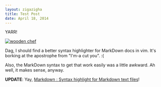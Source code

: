 ```yaml
---
layout: zigazigha
title: Test Post
date: April 18, 2014
---
```


YARR!

[![wooden chef](https://farm8.staticflickr.com/7314/12880623033_bf853d1672_c.jpg "Watch out, I'm-a cut you!")](https://www.flickr.com/photos/spatulus/12880623033/)

Dag, I should find a better syntax highlighter for MarkDown docs in vim.  It's borking at the apostrophe from "I'm-a cut you". :(

Also, the MarkDown syntax to get that work easily was a little awkward.
Ah well, it makes sense, anyway.

**UPDATE**: Yay, [Markdown : Syntax highlight for Markdown text
files](http://www.vim.org/scripts/script.php?script_id=2882)!
